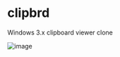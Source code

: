 # clipbrd
Windows 3.x clipboard viewer clone

![image](https://github.com/osfree-project/clipbrd/assets/14326809/2346396b-8b00-40ae-8558-738a64b8f6b6)

